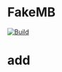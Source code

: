 # FakeMB
[![Build](https://github.com/XDflight/FakeMB/actions/workflows/build.yml/badge.svg)](https://github.com/XDflight/FakeMB/actions/workflows/build.yml)

# add